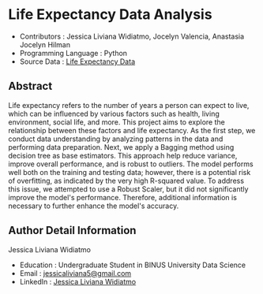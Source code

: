 # Life Expectancy Data Analysis
- Contributors : Jessica Liviana Widiatmo, Jocelyn Valencia, Anastasia Jocelyn Hilman
- Programming Language : Python 
- Source Data : [Life Expectancy Data](https://www.kaggle.com/datasets/lashagoch/life-expectancy-who-updated?select=Life-Expectancy-Data-Updated.csv)

## Abstract
Life expectancy refers to the number of years a person can expect to live, which can be influenced by various factors such as health, living environment, social life, and more. This project aims to explore the relationship between these factors and life expectancy. As the first step, we conduct data understanding by analyzing patterns in the data and performing data preparation. Next, we apply a Bagging method using decision tree as base estimators. This approach help reduce variance, improve overall performance, and is robust to outliers. The model performs well both on the training and testing data; however, there is a potential risk of overfitting, as indicated by the very high R-squared value. To address this issue, we attempted to use a Robust Scaler, but it did not significantly improve the model's performance. Therefore, additional information is necessary to further enhance the model's accuracy. 

## Author Detail Information
Jessica Liviana Widiatmo
- Education : Undergraduate Student in BINUS University Data Science
- Email : jessicaliviana5@gmail.com
- LinkedIn : [Jessica Liviana Widiatmo](www.linkedin.com/in/jessica-liviana-widiatmo)
